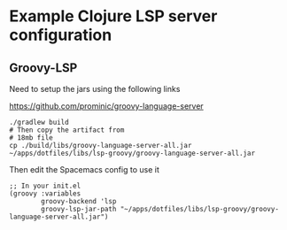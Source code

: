 # Example Clojure LSP server configuration

## Groovy-LSP

Need to setup the jars using the following links

https://github.com/prominic/groovy-language-server

```
./gradlew build
# Then copy the artifact from
# 18mb file
cp ./build/libs/groovy-language-server-all.jar ~/apps/dotfiles/libs/lsp-groovy/groovy-language-server-all.jar
```

Then edit the Spacemacs config to use it

```elisp
;; In your init.el
(groovy :variables
        groovy-backend 'lsp
        groovy-lsp-jar-path "~/apps/dotfiles/libs/lsp-groovy/groovy-language-server-all.jar")
```

